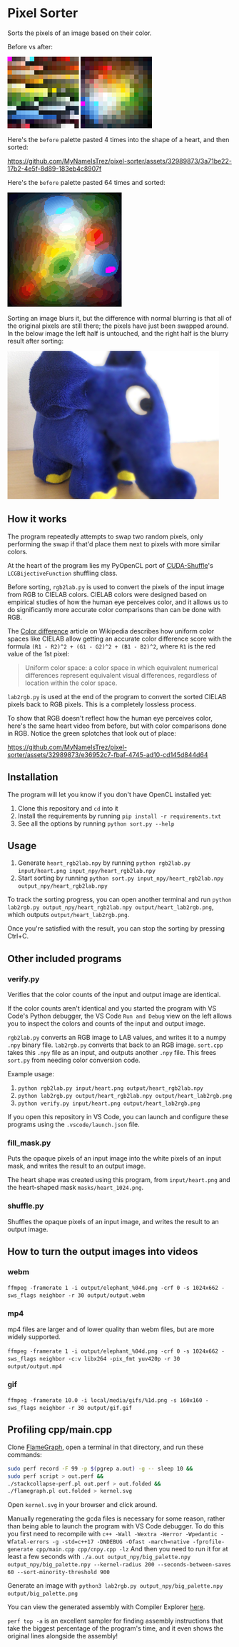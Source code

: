 # Pixel Sorter

Sorts the pixels of an image based on their color.

Before vs after:

<p>
	<img src="media/palette_input.png" alt="This input palette isn't very sorted by color.">
	<img src="media/palette_output.png" alt="This output palette is pretty much optimally sorted by color.">
</p>

Here's the `before` palette pasted 4 times into the shape of a heart, and then sorted:

https://github.com/MyNameIsTrez/pixel-sorter/assets/32989873/3a71be22-17b2-4e5f-8d89-183eb4c8907f

Here's the `before` palette pasted 64 times and sorted:

<img src="media/palette_output_large.png" alt="This large output palette is color sorted.">

Sorting an image blurs it, but the difference with normal blurring is that all of the original pixels are still there; the pixels have just been swapped around. In the below image the left half is untouched, and the right half is the blurry result after sorting:

<p><img src="media/blurry_elephant.png" alt="Half is the input toy elephant and the other half is the blurry output toy elephant."></p>

## How it works

The program repeatedly attempts to swap two random pixels, only performing the swap if that'd place them next to pixels with more similar colors.

At the heart of the program lies my PyOpenCL port of [CUDA-Shuffle](https://github.com/djns99/CUDA-Shuffle)'s `LCGBijectiveFunction` shuffling class.

Before sorting, `rgb2lab.py` is used to convert the pixels of the input image from RGB to CIELAB colors. CIELAB colors were designed based on empirical studies of how the human eye perceives color, and it allows us to do significantly more accurate color comparisons than can be done with RGB.

The [Color difference](https://en.wikipedia.org/wiki/Color_difference) article on Wikipedia describes how uniform color spaces like CIELAB allow getting an accurate color difference score with the formula `(R1 - R2)^2 + (G1 - G2)^2 + (B1 - B2)^2`, where `R1` is the red value of the 1st pixel:

> Uniform color space: a color space in which equivalent numerical differences represent equivalent visual differences, regardless of location within the color space.

`lab2rgb.py` is used at the end of the program to convert the sorted CIELAB pixels back to RGB pixels. This is a completely lossless process.

To show that RGB doesn't reflect how the human eye perceives color, here's the same heart video from before, but with color comparisons done in RGB. Notice the green splotches that look out of place:

https://github.com/MyNameIsTrez/pixel-sorter/assets/32989873/e36952c7-fbaf-4745-ad10-cd145d844d64

## Installation

The program will let you know if you don't have OpenCL installed yet:

1. Clone this repository and `cd` into it
2. Install the requirements by running `pip install -r requirements.txt`
3. See all the options by running `python sort.py --help`

## Usage

1. Generate `heart_rgb2lab.npy` by running `python rgb2lab.py input/heart.png input_npy/heart_rgb2lab.npy`
2. Start sorting by running `python sort.py input_npy/heart_rgb2lab.npy output_npy/heart_rgb2lab.npy`

To track the sorting progress, you can open another terminal and run `python lab2rgb.py output_npy/heart_rgb2lab.npy output/heart_lab2rgb.png`, which outputs `output/heart_lab2rgb.png`.

Once you're satisfied with the result, you can stop the sorting by pressing Ctrl+C.

## Other included programs

### verify.py

Verifies that the color counts of the input and output image are identical.

If the color counts aren't identical and you started the program with VS Code's Python debugger, the VS Code `Run and Debug` view on the left allows you to inspect the colors and counts of the input and output image.

`rgb2lab.py` converts an RGB image to LAB values, and writes it to a numpy `.npy` binary file. `lab2rgb.py` converts that back to an RGB image. `sort.cpp` takes this `.npy` file as an input, and outputs another `.npy` file. This frees `sort.py` from needing color conversion code.

Example usage:

1. `python rgb2lab.py input/heart.png output/heart_rgb2lab.npy`
2. `python lab2rgb.py output/heart_rgb2lab.npy output/heart_lab2rgb.png`
3. `python verify.py input/heart.png output/heart_lab2rgb.png`

If you open this repository in VS Code, you can launch and configure these programs using the `.vscode/launch.json` file.

### fill_mask.py

Puts the opaque pixels of an input image into the white pixels of an input mask, and writes the result to an output image.

The heart shape was created using this program, from `input/heart.png` and the heart-shaped mask `masks/heart_1024.png`.

### shuffle.py

Shuffles the opaque pixels of an input image, and writes the result to an output image.

## How to turn the output images into videos

### webm

`ffmpeg -framerate 1 -i output/elephant_%04d.png -crf 0 -s 1024x662 -sws_flags neighbor -r 30 output/output.webm`

### mp4

mp4 files are larger and of lower quality than webm files, but are more widely supported.

`ffmpeg -framerate 1 -i output/elephant_%04d.png -crf 0 -s 1024x662 -sws_flags neighbor -c:v libx264 -pix_fmt yuv420p -r 30 output/output.mp4`

### gif

`ffmpeg -framerate 10.0 -i local/media/gifs/%1d.png -s 160x160 -sws_flags neighbor -r 30 output/gif.gif`

## Profiling cpp/main.cpp

Clone [FlameGraph](https://github.com/brendangregg/FlameGraph), open a terminal in that directory, and run these commands:

```bash
sudo perf record -F 99 -p $(pgrep a.out) -g -- sleep 10 &&
sudo perf script > out.perf &&
./stackcollapse-perf.pl out.perf > out.folded &&
./flamegraph.pl out.folded > kernel.svg
```

Open `kernel.svg` in your browser and click around.

Manually regenerating the gcda files is necessary for some reason, rather than being able to launch the program with VS Code debugger.
To do this you first need to recompile with `c++ -Wall -Wextra -Werror -Wpedantic -Wfatal-errors -g -std=c++17 -DNDEBUG -Ofast -march=native -fprofile-generate cpp/main.cpp cpp/cnpy.cpp -lz`
And then you need to run it for at least a few seconds with `./a.out output_npy/big_palette.npy output_npy/big_palette.npy --kernel-radius 200 --seconds-between-saves 60 --sort-minority-threshold 900`

Generate an image with `python3 lab2rgb.py output_npy/big_palette.npy output/big_palette.png`

You can view the generated assembly with Compiler Explorer [here](https://godbolt.org/z/Tjbrqn6b6).

`perf top -a` is an excellent sampler for finding assembly instructions that take the biggest percentage of the program's time, and it even shows the original lines alongside the assembly!
